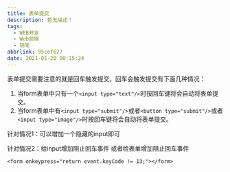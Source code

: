 ```yaml
---
title: 表单提交
description: 暂无描述！
tags:
  - WEB开发
  - Web前端
  - 随笔
abbrlink: 95cef627
date: 2021-01-20 00:15:24
---
```




表单提交需要注意的就是回车触发提交，回车会触发提交有下面几种情况：



1. 当form表单中只有一个`<input type="text"/>`时按回车键将会自动将表单提交。
2. 当form表单中有`<input type="submit"/>`或者`<button type="submit"/>`或者`<input type="image"/>`时按回车键将会自动将表单提交。



针对情况1：可以增加一个隐藏的input即可



针对情况2：给input增加阻止回车事件 或者给表单增加阻止回车事件

`<form onkeypress="return event.keyCode != 13;"></form>`


